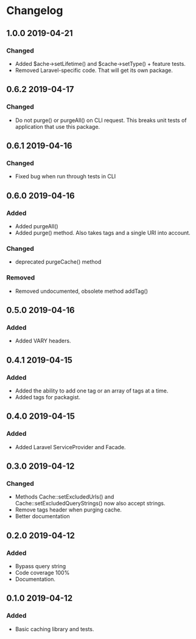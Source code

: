 # Changelog

## 1.0.0 2019-04-21
### Changed
- Added $ache->setLifetime() and $cache->setType() + feature tests.
- Removed Laravel-specific code. That will get its own package.

## 0.6.2 2019-04-17
### Changed
- Do not purge() or purgeAll() on CLI request. This breaks unit tests of application that use this package.

## 0.6.1 2019-04-16
### Changed
- Fixed bug when run through tests in CLI 

## 0.6.0 2019-04-16
### Added
- Added purgeAll()
- Added purge() method. Also takes tags and a single URI into account.

### Changed
- deprecated purgeCache() method

### Removed
- Removed undocumented, obsolete method addTag()

## 0.5.0 2019-04-16
### Added
- Added VARY headers.

## 0.4.1 2019-04-15
### Added
- Added the ability to add one tag or an array of tags at a time.
- Added tags for packagist.

## 0.4.0 2019-04-15
### Added
- Added Laravel ServiceProvider and Facade.

## 0.3.0 2019-04-12
### Changed
- Methods Cache::setExcludedUrls() and Cache::setExcludedQueryStrings() now also accept strings.
- Remove tags header when purging cache.
- Better documentation

## 0.2.0 2019-04-12
### Added
- Bypass query string
- Code coverage 100%
- Documentation.

## 0.1.0 2019-04-12
### Added
- Basic caching library and tests.
